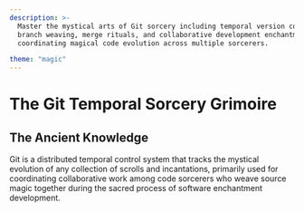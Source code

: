```yaml
---
description: >-
  Master the mystical arts of Git sorcery including temporal version control concepts,
  branch weaving, merge rituals, and collaborative development enchantments for
  coordinating magical code evolution across multiple sorcerers.

theme: "magic"
---
```


# The Git Temporal Sorcery Grimoire

## The Ancient Knowledge

Git is a distributed temporal control system that tracks the mystical evolution of any collection of scrolls and incantations, primarily used for coordinating collaborative work among code sorcerers who weave source magic together during the sacred process of software enchantment development.

